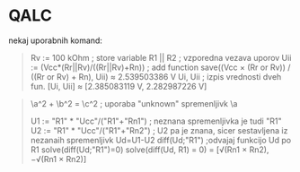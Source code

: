 # QALC

nekaj uporabnih komand:

> Rv := 100 kOhm                      ; store variable
> R1 || R2                            ; vzporedna vezava uporov
> Uii := (Vcc*(Rr||Rv)/((Rr||Rv)+Rn)) ; add function
>   save((Vcc × (Rr or Rv)) / ((Rr or Rv) + Rn), Uii) ≈ 2.539503386 V
> Ui, Uii                             ; izpis vrednosti dveh fun.
>[Ui, Uii] ≈ [2.385083119 V, 2.282987226 V]

> \a^2 + \b^2 = \c^2                  ; uporaba "unknown" spremenljivk \a
>
> U1 := "R1" * "Ucc"/("R1"+"Rn1")     ; neznana spremenljivka je tudi "R1"
> U2 := "R1" * "Ucc"/("R1"+"Rn2")     ; U2  pa je znana, sicer sestavljena iz nezanaih spremenljivk
> Ud=U1-U2
> diff(Ud;"R1")                         ;odvajaj funkcijo Ud po R1
> solve(diff(Ud;"R1")=0)
> solve(diff(Ud, R1) = 0) = [√(Rn1 × Rn2), −√(Rn1 × Rn2)]
